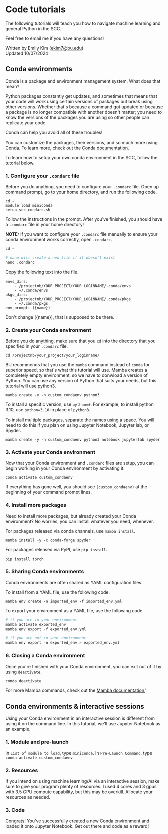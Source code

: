# Code tutorials
The following tutorials will teach you how to navigate machine learning and general Python in the SCC.

Feel free to email me if you have any questions!

Written by Emily Kim (ekim7@bu.edu)\
Updated 10/07/2024

## Conda environments

Conda is a package and environment management system. What does that mean?

 Python packages constantly get updates, and sometimes that means that your code will work using certain versions of packages but break using other versions. Whether that's because a command got updated or because a package is no longer compatible with another doesn't matter; you need to know the versions of the packages you are using so other people can replicate your code.

 Conda can help you avoid all of these troubles!

 You can customize the packages, their versions, and so much more using Conda. To learn more, check out the [Conda documentation.](https://docs.conda.io/projects/conda/en/latest/index.html)

 To learn how to setup your own conda environment in the SCC, follow the tutorial below.

### 1. Configure your `.condarc` file

Before you do anything, you need to configure your `.condarc` file. Open up command prompt, go to your home directory, and run the following code.

```
cd ~
module load miniconda
setup_scc_condarc.sh
```
Follow the instructions in the prompt. After you've finished, you should have a `.condarc` file in your home directory!

**NOTE:** If you want to configure your `.condarc` file manually to ensure your conda environment works correctly, open `.condarc`.

```python
cd ~

# nano will create a new file if it doesn't exist
nano .condarc
```

Copy the following text into the file.

```
envs_dirs:
    - /projectnb/YOUR_PROJECT/YOUR_LOGINNAME/.conda/envs
    - ~/.conda/envs
pkgs_dirs:
    - /projectnb/YOUR_PROJECT/YOUR_LOGINNAME/.conda/pkgs
    - ~/.conda/pkgs
env_prompt: ({name})
```
Don't change ({name}), that is supposed to be there.

### 2. Create your Conda environment

Before you do anything, make sure that you `cd` into the directory that you specified in your `.condarc` file.

```
cd /projectnb/your_project/your_loginname/
```

BU recommends that you use the `mamba` command instead of `conda` for superior speed, so that's what this tutorial will use. Mamba creates a completely empty environment, so we have to donwload a version of Python. You can use any version of Python that suits your needs, but this tutorial will use python3.

```
mamba create -y -n custom_condaenv python3
```
To install a specific version, use `python=#`. For example, to install python 3.10, use `python=3.10` in place of `python3`.

To install multiple packages, separate the names using a space. You will need to do this if you plan on using Jupyter Notebook, Jupyter lab, or Spyder.

```
mamba create -y -n custom_condaenv python3 notebook jupyterlab spyder
```
### 3. Activate your Conda environment

Now that your Conda environment and `.condarc` files are setup, you can begin working in your Conda environment by activating it.

```
conda activate custom_condaenv
```

If everything has gone well, you should see `(custom_condaenv)` at the beginning of your command prompt lines.

### 4. Install more packages

Need to install more packages, but already created your Conda environment? No worries, you can install whatever you need, whenever.

For packages released via conda channels, use `mamba install`.
```
mamba install -y -c conda-forge spyder
```

For packages released via PyPI, use `pip install`.
```
pip install torch
```

### 5. Sharing Conda environments

Conda environments are often shared as YAML configuration files.

To install from a YAML file, use the following code.
```
mamba env create -n imported_env -f imported_env.yml
```

To export your environment as a YAML file, use the following code.
```python
# if you are in your environment
mamba activate exported_env
mamba env export -f exported_env.yml

# if you are not in your environment
mamba env export -n exported_env > exported_env.yml
```
### 6. Closing a Conda environment

Once you're finished with your Conda environment, you can exit out of it by using `deactivate`.

```
conda deactivate 
```

For more Mamba commands, check out the [Mamba documentation.](https://mamba.readthedocs.io/en/latest/index.html)'

## Conda environments & interactive sessions

Using your Conda environment in an interactive session is different from using it on the command line. In this tutorial, we'll use Jupyter Notebook as an example.

### 1. Module and pre-launch

In `List of module to load`, type `miniconda`.
In `Pre-Launch Command`, type `conda activate custom_condaenv`

### 2. Resources

If you intend on using machine learning/AI via an interactive session, make sure to give your program plenty of resources. I used 4 cores and 3 gpus with 3.5 GPU compute capability, but this may be overkill. Allocate your resources as needed.

### 3. Code

Congrats! You've successfully created a new Conda environment and loaded it onto Jupyter Notebook. Get out there and code as a reward!



